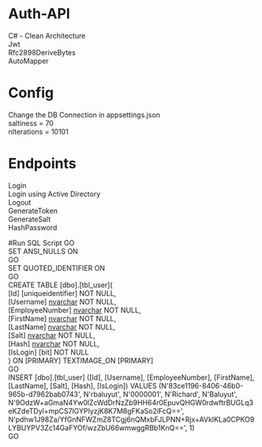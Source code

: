 # Auth-API
C# - Clean Architecture <br>
Jwt <br>
Rfc2898DeriveBytes <br>
AutoMapper <br>

# Config
Change the DB Connection in appsettings.json <br>
saltiness = 70 <br>
nIterations = 10101 <br>

# Endpoints
Login <br>
Login using Active Directory <br>
Logout <br>
GenerateToken <br>
GenerateSalt <br>
HashPassword <br>

#Run SQL Script
GO <br>
SET ANSI_NULLS ON <br>
GO <br>
SET QUOTED_IDENTIFIER ON <br>
GO <br>
CREATE TABLE [dbo].[tbl_user]( <br>
	[Id] [uniqueidentifier] NOT NULL, <br>
	[Username] [nvarchar](max) NOT NULL, <br>
	[EmployeeNumber] [nvarchar](max) NOT NULL, <br>
	[FirstName] [nvarchar](max) NOT NULL, <br>
	[LastName] [nvarchar](max) NOT NULL, <br>
	[Salt] [nvarchar](max) NOT NULL, <br>
	[Hash] [nvarchar](max) NOT NULL, <br>
	[IsLogin] [bit] NOT NULL <br>
) ON [PRIMARY] TEXTIMAGE_ON [PRIMARY] <br>
GO <br>
INSERT [dbo].[tbl_user] ([Id], [Username], [EmployeeNumber], [FirstName], [LastName], [Salt], [Hash], [IsLogin]) VALUES (N'83ce1196-8406-46b0-965b-d7962bab0743', N'rbaluyut', N'0000001', N'Richard', N'Baluyut', <br>N'9OdzW+aGmaN4Yw0lZcWdDrNzZb9HH64r0EpuvQHGW0rdwftrBUGLq3eKZdeTDyl+mpCS7lGYPIyzjK8K7M8gFKaSo2iFcQ==', N'pdhw1J98Za/YfGnNFWZmZ8TCgj6nQMxbFJLPNN+Rjx+AVkIKLa0CPKO9LYBUYPV3Zc14GaFYOf/wzZbU66wmwggRBb1KnQ==', 1) <br>
GO <br>
